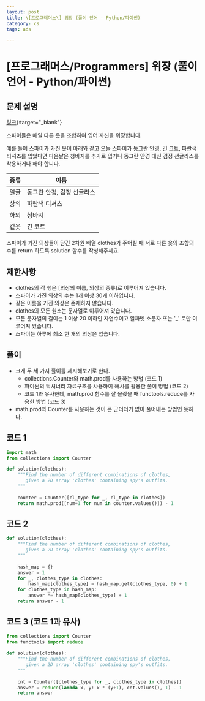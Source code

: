 ```yaml
---
layout: post
title: \[프로그래머스\] 위장 (풀이 언어 - Python/파이썬)
category: cs
tags: ads

---
```


# [프로그래머스/Programmers] 위장 (풀이 언어 - Python/파이썬)
## 문제 설명
[링크](https://school.programmers.co.kr/learn/courses/30/lessons/42578){:target="_blank"}

스파이들은 매일 다른 옷을 조합하여 입어 자신을 위장합니다.

예를 들어 스파이가 가진 옷이 아래와 같고 오늘 스파이가 동그란 안경, 긴 코트, 파란색 티셔츠를 입었다면 다음날은 청바지를 추가로 입거나 동그란 안경 대신 검정 선글라스를 착용하거나 해야 합니다.

| 종류 | 이름 |
| ---- | ---- |
| 얼굴 | 동그란 안경, 검정 선글라스 |
| 상의 | 파란색 티셔츠 |
| 하의 | 청바지 |
| 겉옷 | 긴 코트 |

스파이가 가진 의상들이 담긴 2차원 배열 clothes가 주어질 때 서로 다른 옷의 조합의 수를 return 하도록 solution 함수를 작성해주세요.

## 제한사항
- clothes의 각 행은 [의상의 이름, 의상의 종류]로 이루어져 있습니다.
- 스파이가 가진 의상의 수는 1개 이상 30개 이하입니다.
- 같은 이름을 가진 의상은 존재하지 않습니다.
- clothes의 모든 원소는 문자열로 이루어져 있습니다.
- 모든 문자열의 길이는 1 이상 20 이하인 자연수이고 알파벳 소문자 또는 '_' 로만 이루어져 있습니다.
- 스파이는 하루에 최소 한 개의 의상은 입습니다.

## 풀이
- 크게 두 세 가지 풀이를 제시해보기로 한다.
  - collections.Counter와 math.prod를 사용하는 방법 (코드 1)
  - 파이썬의 딕셔너리 자료구조를 사용하여 해시를 활용한 풀이 방법 (코드 2)
  - 코드 1과 유사한데, math.prod 함수를 잘 몰랐을 때 functools.reduce를 사용한 방법 (코드 3)
- math.prod와 Counter를 사용하는 것이 큰 군더더기 없이 풀어내는 방법인 듯하다.

## 코드 1
```python
import math
from collections import Counter

def solution(clothes):
    """Find the number of different combinations of clothes,
       given a 2D array 'clothes' containing spy's outfits.
    """
    
    counter = Counter([cl_type for _, cl_type in clothes])
    return math.prod([num+1 for num in counter.values()]) - 1
```

## 코드 2
```python
def solution(clothes):
    """Find the number of different combinations of clothes,
       given a 2D array 'clothes' containing spy's outfits.
    """
    
    hash_map = {}
    answer = 1
    for _, clothes_type in clothes:
        hash_map[clothes_type] = hash_map.get(clothes_type, 0) + 1
    for clothes_type in hash_map:
        answer *= hash_map[clothes_type] + 1
    return answer - 1
```

## 코드 3 (코드 1과 유사)
```python
from collections import Counter
from functools import reduce
    
def solution(clothes):
    """Find the number of different combinations of clothes,
       given a 2D array 'clothes' containing spy's outfits.
    """
    
    cnt = Counter([clothes_type for _, clothes_type in clothes])
    answer = reduce(lambda x, y: x * (y+1), cnt.values(), 1) - 1
    return answer
```
